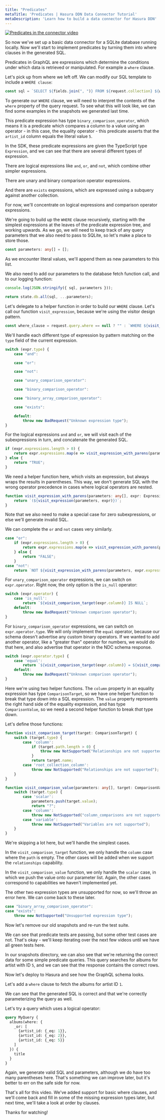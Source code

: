```yaml
---
title: "Predicates"
metaTitle: 'Predicates | Hasura DDN Data Connector Tutorial'
metaDescription: 'Learn how to build a data connector for Hasura DDN'
---
```


[![Predicates in the connector video](https://img.youtube.com/vi/2URtvnYi3o/0.jpg)](https://www.youtube.com/watch?v=2URtvnYi3o)

So now we've set up a basic data connector for a SQLite database running locally. Now we'll start to implement 
predicates by turning them into where clauses in the generated SQL.

Predicates in GraphQL are expressions which determine the conditions under which data is retrieved or manipulated. 
For example a `where` clause.

Let's pick up from where we left off. We can modify our SQL template to include a `WHERE clause`:

```typescript
const sql = `SELECT ${fields.join(", ")} FROM ${request.collection} ${where_clause} ${limit_clause} ${offset_clause}`;
```
To generate our `WHERE` clause, we will need to interpret the contents of the `where` property of the query request. To
see what this will look like, we can find some examples in the snapshots we generated last time.

This predicate expression has type `binary_comparison_operator`, which means it is a predicate which compares a column
to a value using an operator - in this case, the equality operator - this predicate asserts that the `artist_id` column
equals the literal value `5`.

In the SDK, these predicate expressions are given the TypeScript type `Expression`, and we can see that there are
several different types of expression.

There are logical expressions like `and`, `or`, and `not`, which combine other simpler expressions.

There are unary and binary comparison operator expressions.

And there are `exists` expressions, which are expressed using a subquery against another collection.

For now, we'll concentrate on logical expressions and comparison operator expressions.

We're going to build up the `WHERE` clause recursively, starting with the simplest expressions at the leaves of the
predicate expression tree, and working upwards. As we go, we will need to keep track of any query parameters that we
also need to pass to SQLite, so let's make a place to store those.

```typescript
const parameters: any[] = [];
```

As we encounter literal values, we'll append them as new parameters to this list.

We also need to add our parameters to the database fetch function call, and to our logging function:

```typescript
console.log(JSON.stringify({ sql, parameters }));

return state.db.all(sql, ...parameters);
```

Let's delegate to a helper function in order to build our `WHERE` clause. Let's call our function `visit_expression`,
because we're using the visitor design pattern.

```typescript
const where_clause = request.query.where == null ? "" : `WHERE ${visit_expression(parameters, request.query.where)}`;
```

We'll handle each different type of expression by pattern matching on the `type` field of the current expression.

```typescript
switch (expr.type) {
    case "and":

    case "or":

    case "not":

    case "unary_comparison_operator":

    case "binary_comparison_operator":

    case "binary_array_comparison_operator":

    case "exists":

    default:
        throw new BadRequest("Unknown expression type");
}
```

For the logical expressions `and` and `or`, we will visit each of the subexpressions in turn, and concatenate the
generated SQL.

```typescript
if (expr.expressions.length > 0) {
    return expr.expressions.map(e => visit_expression_with_parens(parameters, e)).join(" AND ");
} else {
    return "TRUE";
}
```

We need a helper function here, which visits an expression, but always wraps the results in parentheses. This way, we
don't generate SQL with the wrong operator precedence in cases where logical operators are nested.

```typescript
function visit_expression_with_parens(parameters: any[], expr: Expression): string {
    return `(${visit_expression(parameters, expr)})`;
}
```

Note that we also need to make a special case for zero subexpressions, or else we'll generate invalid SQL.

We can complete the `or` and `not` cases very similarly.

```typescript
case "or":
    if (expr.expressions.length > 0) {
        return expr.expressions.map(e => visit_expression_with_parens(parameters, e)).join(" OR ");
    } else {
        return "FALSE";
    }
case "not":
    return `NOT ${visit_expression_with_parens(parameters, expr.expression)}`;
```

For `unary_comparison_operator` expressions, we can switch on `expr.operator`. Right now, the only option is the
`is_null` operator:

```typescript
switch (expr.operator) {
    case 'is_null':
        return `${visit_comparison_target(expr.column)} IS NULL`;
    default:
        throw new BadRequest("Unknown comparison operator");
}
```

For `binary_comparison_operator` expressions, we can switch on `expr.operator.type`.  We will only implement the `equal`
operator, because our schema doesn't advertise any custom binary operators. If we wanted to add another operator, like a
"greater than" operator for numbers, we would do that here, and also advertise that operator in the NDC schema response.

```typescript
switch (expr.operator.type) {
    case 'equal':
        return `${visit_comparison_target(expr.column)} = ${visit_comparison_value(parameters, expr.value)}`
    default:
        throw new BadRequest("Unknown comparison operator");
}
```

Here we're using two helper functions. The `column` property in an equality expression has type `ComparisonTarget`, so
we have one helper function to break that type down into a SQL expression. The `value` property represents the right
hand side of the equality expression, and has type `ComparisonValue`, so we need a second helper function to break
_that_ type down.

Let's define those functions:

```typescript
function visit_comparison_target(target: ComparisonTarget) {
    switch (target.type) {
        case 'column':
            if (target.path.length > 0) {
                throw new NotSupported("Relationships are not supported");
            }
            return target.name;
        case 'root_collection_column':
            throw new NotSupported("Relationships are not supported");
    }
}

function visit_comparison_value(parameters: any[], target: ComparisonValue) {
    switch (target.type) {
        case 'scalar':
            parameters.push(target.value);
            return "?";
        case 'column':
            throw new NotSupported("column_comparisons are not supported");
        case 'variable':
            throw new NotSupported("Variables are not supported");
    }
}
```

We're skipping a lot here, but we'll handle the simplest cases.

In the `visit_comparison_target` function, we only handle the `column` case where the `path` is empty. The other cases
will be added when we support the `relationships` capability.

In the `visit_comparison_value` function, we only handle the `scalar` case, in which we push the value onto our
parameter list. Again, the other cases correspond to capabilities we haven't implemented yet.

The other two expression types are unsupported for now, so we'll throw an error here. We can come back to these later.

```typescript
case "binary_array_comparison_operator":
case "exists":
    throw new NotSupported("Unsupported expression type");
```

Now let's remove our old snapshots and re-run the test suite.

We can see that predicate tests are passing, but some other test cases are not. That's okay - we'll keep iterating over
the next few videos until we have all green tests here.

In our snapshots directory, we can also see that we're returning the correct data for some simple predicate queries.
This query searches for albums for artist with ID `5`, and we can see that the response contains the correct rows.

Now let's deploy to Hasura and see how the GraphQL schema looks.

Let's add a `where` clause to fetch the albums for artist ID `1`.

We can see that the generated SQL is correct and that we're correctly parameterizing the query as well.

Let's try a query which uses a logical operator:

```graphql
query MyQuery {
  albums(where: {
    _or: [
      {artist_id: {_eq: 1}}, 
      {artist_id: {_eq: 2}}, 
      {artist_id: {_eq: 5}}
    ]
  }) {
    title
  }
}
```

Again, we generate valid SQL and parameters, although we do have too many parentheses here. That's something we can
improve later, but it's better to err on the safe side for now.

That's all for this video. We've added support for basic where clauses, and we'll come back and fill in some of the
missing expression types later, but next time, we'll take a look at order by clauses.

Thanks for watching!
